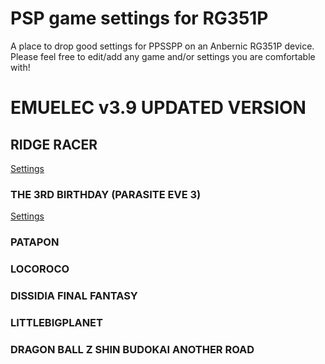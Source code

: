 # PSP game settings for RG351P
A place to drop good settings for PPSSPP on an Anbernic RG351P device.
Please feel free to edit/add any game and/or settings you are comfortable with!

# EMUELEC v3.9 UPDATED VERSION

## RIDGE RACER
[Settings](Ridge%20Racer.md) 

### THE 3RD BIRTHDAY (PARASITE EVE 3)
[Settings](THE%203RD%20BIRTHDAY%20(PARASITE%20EVE%203).md)

### PATAPON

### LOCOROCO

### DISSIDIA FINAL FANTASY

### LITTLEBIGPLANET

### DRAGON BALL Z SHIN BUDOKAI ANOTHER ROAD
